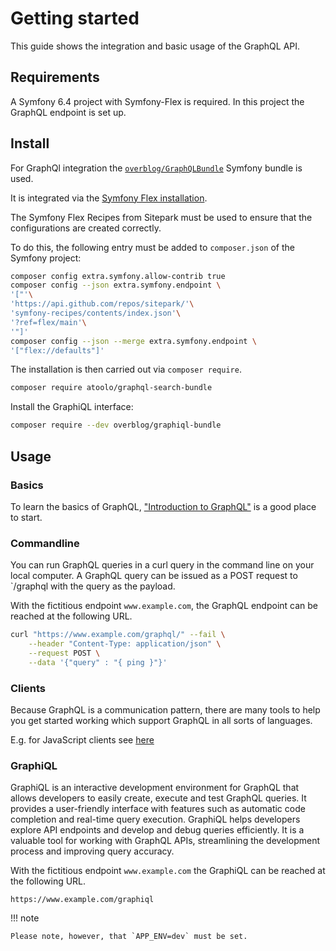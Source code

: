 # Getting started

This guide shows the integration and basic usage of the GraphQL API.

## Requirements

A Symfony 6.4 project with Symfony-Flex is required. In this project the GraphQL endpoint is set up.

## Install

For GraphQl integration the [`overblog/GraphQLBundle`](https://github.com/overblog/GraphQLBundle) Symfony bundle is used.

It is integrated via the [Symfony Flex installation](https://github.com/overblog/GraphQLBundle/blob/master/docs/index.md#symfony-flex-installation).

The Symfony Flex Recipes from Sitepark must be used to ensure that the configurations are created correctly.

To do this, the following entry must be added to `composer.json` of the Symfony project:

```sh
composer config extra.symfony.allow-contrib true
composer config --json extra.symfony.endpoint \
'["'\
'https://api.github.com/repos/sitepark/'\
'symfony-recipes/contents/index.json'\
'?ref=flex/main'\
'"]'
composer config --json --merge extra.symfony.endpoint \
'["flex://defaults"]'
```

The installation is then carried out via `composer require`.

```sh
composer require atoolo/graphql-search-bundle
```

Install the GraphiQL interface:

```sh
composer require --dev overblog/graphiql-bundle
```

## Usage

### Basics

To learn the basics of GraphQL, ["Introduction to GraphQL"](https://graphql.org/learn/) is a good place to start.

### Commandline

You can run GraphQL queries in a curl query in the command line on your local computer. A GraphQL query can be issued as a POST request to `/graphql with the query as the payload.

With the fictitious endpoint `www.example.com`, the GraphQL endpoint can be reached at the following URL.

```sh
curl "https://www.example.com/graphql/" --fail \
    --header "Content-Type: application/json" \
    --request POST \
    --data '{"query" : "{ ping }"}'
```

### Clients

Because GraphQL is a communication pattern, there are many tools to help you get started working which support GraphQL in all sorts of languages.

E.g. for JavaScript clients see [here](https://graphql.org/code/#javascript-client)

### GraphiQL

GraphiQL is an interactive development environment for GraphQL that allows developers to easily create, execute and test GraphQL queries. It provides a user-friendly interface with features such as automatic code completion and real-time query execution. GraphiQL helps developers explore API endpoints and develop and debug queries efficiently. It is a valuable tool for working with GraphQL APIs, streamlining the development process and improving query accuracy.

With the fictitious endpoint `www.example.com` the GraphiQL can be reached at the following URL.

`https://www.example.com/graphiql`

!!! note

    Please note, however, that `APP_ENV=dev` must be set.
